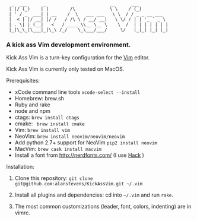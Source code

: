       _  ___      _                        __      ___
     | |/ (_)    | |        /\             \ \    / (_)
     | ' / _  ___| | __    /  \   ___ ___   \ \  / / _ _ __ ___
     |  < | |/ __| |/ /   / /\ \ / __/ __|   \ \/ / | | '_ ` _ \
     | . \| | (__|   <   / ____ \\__ \__ \    \  /  | | | | | | |
     |_|\_\_|\___|_|\_\ /_/    \_\___/___/     \/   |_|_| |_| |_|

<!-- # Kick Ass Vim -->

### A kick ass Vim development environment.

Kick Ass Vim is a turn-key configuration for the [Vim][] editor.

Kick Ass Vim is currently only tested on MacOS.

Prerequisites:
* xCode command line tools `xcode-select --install`
* Homebrew: brew.sh
* Ruby and rake
* node and npm
* ctags: `brew install ctags`
* cmake: ` brew install cmake`
* Vim: `brew install vim`
* NeoVim: `brew install neovim/neovim/neovim`
* Add python 2.7+ support for  NeoVim `pip2 install neovim`
* MacVim: `brew cask install macvim`
* Install a font from http://nerdfonts.com/ (I use [Hack][] )

Installation:
1. Clone this repository: `git clone git@github.com:alanstevens/KickAssVim.git ~/.vim`

2. Install all plugins and dependencies: cd into `~/.vim` and run `rake`.

3. The most common customizations (leader, font, colors, indenting) are in vimrc.

[Vim]: http://www.vim.org
[Hack]: https://github.com/ryanoasis/nerd-fonts/raw/master/patched-fonts/Hack/Regular/complete/Knack%20Regular%20Nerd%20Font%20Complete.ttf
